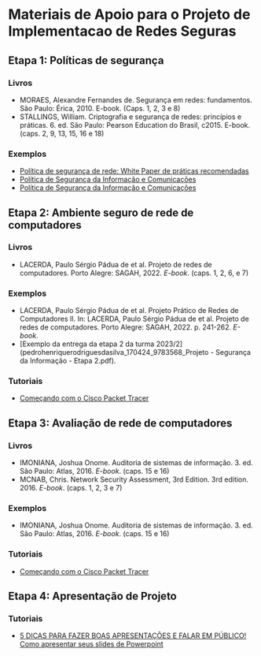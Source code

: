 # Materiais de Apoio para o Projeto de Implementacao de Redes Seguras

## Etapa 1: Políticas de segurança

### Livros

* MORAES, Alexandre Fernandes de. Segurança em redes: fundamentos. São Paulo: Érica, 2010. E-book. (Caps. 1, 2, 3 e 8)
* STALLINGS, William. Criptografia e segurança de redes: princípios e práticas. 6. ed. São Paulo: Pearson Education do Brasil, c2015. E-book. (caps. 2, 9, 13, 15, 16 e 18)

### Exemplos

* [Política de segurança de rede: White Paper de práticas recomendadas](https://www.cisco.com/c/pt_br/support/docs/availability/high-availability/13601-secpol.html)
* [Política de Segurança da Informação e Comunicações](https://governancadigital.unifesspa.edu.br/images/conteudo/POSIC/POSIC_2019.pdf)
* [Política de Segurança da Informação e Comunicações](https://sti.ufc.br/wp-content/uploads/2021/04/posic-rev6.pdf)


## Etapa 2: Ambiente seguro de rede de computadores

### Livros

* LACERDA, Paulo Sérgio Pádua de et al. Projeto de redes de computadores. Porto Alegre: SAGAH, 2022. *E-book*. (caps. 1, 2, 6, e 7)

### Exemplos

* LACERDA, Paulo Sérgio Pádua de et al. Projeto Prático de Redes de Computadores II. In: LACERDA, Paulo Sérgio Pádua de et al. Projeto de redes de computadores. Porto Alegre: SAGAH, 2022. p. 241-262. *E-book*.
* [Exemplo da entrega da etapa 2 da turma 2023/2](pedrohenriquerodriguesdasilva_170424_9783568_Projeto - Segurança da Informação - Etapa 2.pdf).

### Tutoriais
* [Começando com o Cisco Packet Tracer](https://skillsforall.com/course/getting-started-cisco-packet-tracer?utm_source=netacad.com&utm_medium=referral&utm_campaign=packet-tracer&courseLang=pt-BR&userlogin=0&userlogin=0&userlogin=0)


## Etapa 3: Avaliação de rede de computadores

### Livros

* IMONIANA, Joshua Onome. Auditoria de sistemas de informação. 3. ed. São Paulo: Atlas, 2016. *E-book*. (caps. 15 e 16)
* MCNAB, Chris. Network Security Assessment, 3rd Edition. 3rd edition. 2016. *E-book*. (caps. 1, 2, 3 e 7)

### Exemplos

* IMONIANA, Joshua Onome. Auditoria de sistemas de informação. 3. ed. São Paulo: Atlas, 2016. *E-book*. (caps. 15 e 16)

### Tutoriais
* [Começando com o Cisco Packet Tracer](https://skillsforall.com/course/getting-started-cisco-packet-tracer?utm_source=netacad.com&utm_medium=referral&utm_campaign=packet-tracer&courseLang=pt-BR&userlogin=0&userlogin=0&userlogin=0)


## Etapa 4: Apresentação de Projeto

### Tutoriais
* [5 DICAS PARA FAZER BOAS APRESENTAÇÕES E FALAR EM PÚBLICO! Como apresentar seus slides de Powerpoint](https://www.youtube.com/watch?v=_mSmCtVvXVw)
